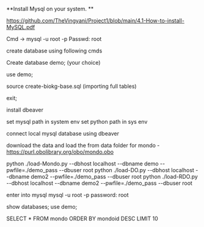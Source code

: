 **Install Mysql on your system. **

https://github.com/TheVingyani/Project1/blob/main/4.1-How-to-install-MySQL.pdf 


Cmd -> mysql -u root -p 
Passwd: root

create database using following cmds

Create database demo; (your choice) 

use demo;

source create-biokg-base.sql (importing full tables)

exit;

install dbeaver

set mysql path in system env
set python path in sys env

connect local mysql database using dbeaver
 

download the data and load the from data folder
for mondo - https://purl.obolibrary.org/obo/mondo.obo


python ./load-Mondo.py --dbhost localhost --dbname demo --pwfile=./demo_pass --dbuser root 
python ./load-DO.py --dbhost localhost --dbname demo2 --pwfile=./demo_pass --dbuser root
python ./load-RDO.py --dbhost localhost --dbname demo2 --pwfile=./demo_pass --dbuser root

enter into mysql
mysql -u root -p
password: root

show databases;
use demo;

SELECT * FROM mondo ORDER BY mondoid DESC LIMIT 10



